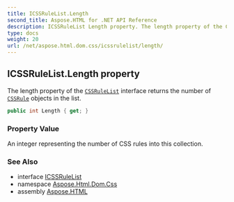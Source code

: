 ```yaml
---
title: ICSSRuleList.Length
second_title: Aspose.HTML for .NET API Reference
description: ICSSRuleList Length property. The length property of the CSSRuleList interface returns the number of CSSRule objects in the list
type: docs
weight: 20
url: /net/aspose.html.dom.css/icssrulelist/length/
---
```

## ICSSRuleList.Length property

The length property of the [`CSSRuleList`](../) interface returns the number of [`CSSRule`](../../icssrule/) objects in the list.

```csharp
public int Length { get; }
```

### Property Value

An integer representing the number of CSS rules into this collection.

### See Also

* interface [ICSSRuleList](../)
* namespace [Aspose.Html.Dom.Css](../../../aspose.html.dom.css/)
* assembly [Aspose.HTML](../../../)
